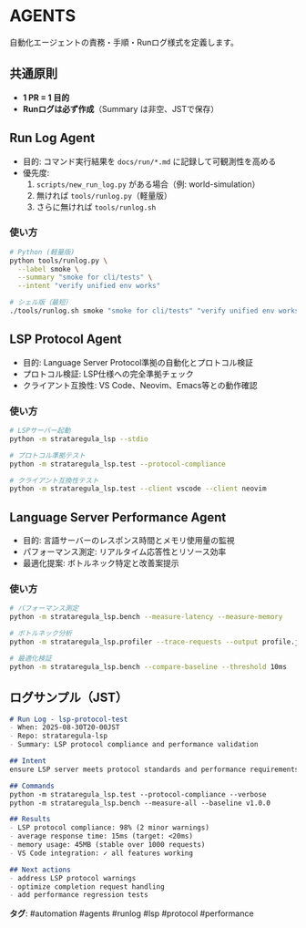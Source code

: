 # AGENTS

自動化エージェントの責務・手順・Runログ様式を定義します。

## 共通原則
- **1 PR = 1 目的**
- **Runログは必ず作成**（Summary は非空、JSTで保存）

## Run Log Agent
- 目的: コマンド実行結果を `docs/run/*.md` に記録して可観測性を高める
- 優先度:
  1) `scripts/new_run_log.py` がある場合（例: world-simulation）
  2) 無ければ `tools/runlog.py`（軽量版）
  3) さらに無ければ `tools/runlog.sh`

### 使い方
```bash
# Python (軽量版)
python tools/runlog.py \
  --label smoke \
  --summary "smoke for cli/tests" \
  --intent "verify unified env works"

# シェル版（最短）
./tools/runlog.sh smoke "smoke for cli/tests" "verify unified env works"
```

## LSP Protocol Agent
- 目的: Language Server Protocol準拠の自動化とプロトコル検証
- プロトコル検証: LSP仕様への完全準拠チェック
- クライアント互換性: VS Code、Neovim、Emacs等との動作確認

### 使い方
```bash
# LSPサーバー起動
python -m strataregula_lsp --stdio

# プロトコル準拠テスト
python -m strataregula_lsp.test --protocol-compliance

# クライアント互換性テスト
python -m strataregula_lsp.test --client vscode --client neovim
```

## Language Server Performance Agent
- 目的: 言語サーバーのレスポンス時間とメモリ使用量の監視
- パフォーマンス測定: リアルタイム応答性とリソース効率
- 最適化提案: ボトルネック特定と改善案提示

### 使い方
```bash
# パフォーマンス測定
python -m strataregula_lsp.bench --measure-latency --measure-memory

# ボトルネック分析
python -m strataregula_lsp.profiler --trace-requests --output profile.json

# 最適化検証
python -m strataregula_lsp.bench --compare-baseline --threshold 10ms
```

## ログサンプル（JST）

```markdown
# Run Log - lsp-protocol-test
- When: 2025-08-30T20-00JST
- Repo: strataregula-lsp
- Summary: LSP protocol compliance and performance validation

## Intent
ensure LSP server meets protocol standards and performance requirements

## Commands
python -m strataregula_lsp.test --protocol-compliance --verbose
python -m strataregula_lsp.bench --measure-all --baseline v1.0.0

## Results
- LSP protocol compliance: 98% (2 minor warnings)
- average response time: 15ms (target: <20ms)
- memory usage: 45MB (stable over 1000 requests)
- VS Code integration: ✓ all features working

## Next actions
- address LSP protocol warnings
- optimize completion request handling  
- add performance regression tests
```

**タグ**: #automation #agents #runlog #lsp #protocol #performance

